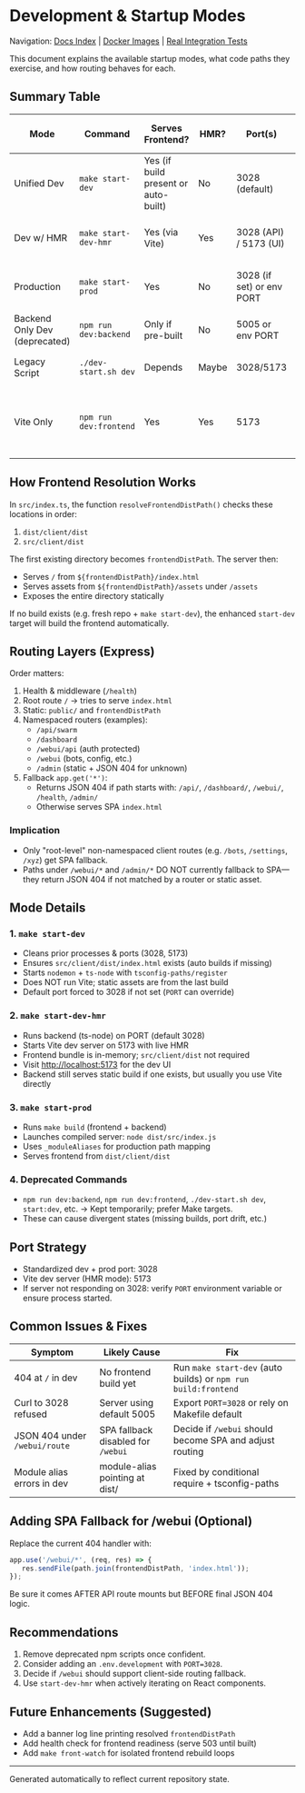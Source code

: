 # Development & Startup Modes

Navigation: [Docs Index](../README.md) | [Docker Images](docker-images.md) | [Real Integration Tests](real-integration-tests.md)


This document explains the available startup modes, what code paths they exercise, and how routing behaves for each.

## Summary Table

| Mode | Command | Serves Frontend? | HMR? | Port(s) | Needs Frontend Build? | Notes |
|------|---------|------------------|------|---------|-----------------------|-------|
| Unified Dev | `make start-dev` | Yes (if build present or auto-built) | No | 3028 (default) | Auto-builds if missing | Single process (Express + static) |
| Dev w/ HMR | `make start-dev-hmr` | Yes (via Vite) | Yes | 3028 (API) / 5173 (UI) | No (Vite in-memory) | Two processes (backend + Vite) |
| Production  | `make start-prod` | Yes | No | 3028 (if set) or env PORT | Requires full build | Uses compiled JS + dist assets |
| Backend Only Dev (deprecated) | `npm run dev:backend` | Only if pre-built | No | 5005 or env PORT | Yes | Redundant; use `make start-dev` |
| Legacy Script | `./dev-start.sh dev` | Depends | Maybe | 3028/5173 | Yes | Deprecated multi-path logic |
| Vite Only | `npm run dev:frontend` | Yes | Yes | 5173 | No | Backend APIs unavailable unless started separately |

## How Frontend Resolution Works

In `src/index.ts`, the function `resolveFrontendDistPath()` checks these locations in order:

1. `dist/client/dist`
2. `src/client/dist`

The first existing directory becomes `frontendDistPath`. The server then:

- Serves `/` from `${frontendDistPath}/index.html`
- Serves assets from `${frontendDistPath}/assets` under `/assets`
- Exposes the entire directory statically

If no build exists (e.g. fresh repo + `make start-dev`), the enhanced `start-dev` target will build the frontend automatically.

## Routing Layers (Express)

Order matters:

1. Health & middleware (`/health`)
2. Root route `/` → tries to serve `index.html`
3. Static: `public/` and `frontendDistPath`
4. Namespaced routers (examples):
   - `/api/swarm`
   - `/dashboard`
   - `/webui/api` (auth protected)
   - `/webui` (bots, config, etc.)
   - `/admin` (static + JSON 404 for unknown)
5. Fallback `app.get('*')`:
   - Returns JSON 404 if path starts with: `/api/`, `/dashboard/`, `/webui/`, `/health`, `/admin/`
   - Otherwise serves SPA `index.html`

### Implication

- Only "root-level" non-namespaced client routes (e.g. `/bots`, `/settings`, `/xyz`) get SPA fallback.
- Paths under `/webui/*` and `/admin/*` DO NOT currently fallback to SPA—they return JSON 404 if not matched by a router or static asset.

## Mode Details

### 1. `make start-dev`

- Cleans prior processes & ports (3028, 5173)
- Ensures `src/client/dist/index.html` exists (auto builds if missing)
- Starts `nodemon` + `ts-node` with `tsconfig-paths/register`
- Does NOT run Vite; static assets are from the last build
- Default port forced to 3028 if not set (`PORT` can override)

### 2. `make start-dev-hmr`

- Runs backend (ts-node) on PORT (default 3028)
- Starts Vite dev server on 5173 with live HMR
- Frontend bundle is in-memory; `src/client/dist` not required
- Visit <http://localhost:5173> for the dev UI
- Backend still serves static build if one exists, but usually you use Vite directly

### 3. `make start-prod`

- Runs `make build` (frontend + backend)
- Launches compiled server: `node dist/src/index.js`
- Uses `_moduleAliases` for production path mapping
- Serves frontend from `dist/client/dist`

### 4. Deprecated Commands

- `npm run dev:backend`, `npm run dev:frontend`, `./dev-start.sh dev`, `start:dev`, etc. -> Kept temporarily; prefer Make targets.
- These can cause divergent states (missing builds, port drift, etc.)

## Port Strategy

- Standardized dev + prod port: 3028
- Vite dev server (HMR mode): 5173
- If server not responding on 3028: verify `PORT` environment variable or ensure process started.

## Common Issues & Fixes

| Symptom | Likely Cause | Fix |
|---------|--------------|-----|
| 404 at `/` in dev | No frontend build yet | Run `make start-dev` (auto builds) or `npm run build:frontend` |
| Curl to 3028 refused | Server using default 5005 | Export `PORT=3028` or rely on Makefile default |
| JSON 404 under `/webui/route` | SPA fallback disabled for `/webui` | Decide if `/webui` should become SPA and adjust routing |
| Module alias errors in dev | module-alias pointing at dist/ | Fixed by conditional require + tsconfig-paths |

## Adding SPA Fallback for /webui (Optional)

Replace the current 404 handler with:

```ts
app.use('/webui/*', (req, res) => {
   res.sendFile(path.join(frontendDistPath, 'index.html'));
});
```

Be sure it comes AFTER API route mounts but BEFORE final JSON 404 logic.

## Recommendations

1. Remove deprecated npm scripts once confident.
2. Consider adding an `.env.development` with `PORT=3028`.
3. Decide if `/webui` should support client-side routing fallback.
4. Use `start-dev-hmr` when actively iterating on React components.

## Future Enhancements (Suggested)

- Add a banner log line printing resolved `frontendDistPath`
- Add health check for frontend readiness (serve 503 until built)
- Add `make front-watch` for isolated frontend rebuild loops

---
Generated automatically to reflect current repository state.
